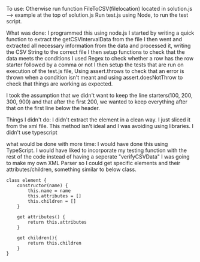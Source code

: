 To use:
Otherwise run function FileToCSV(filelocation) located in solution.js --> example at the top of solution.js
Run test.js using Node, to run the test script. 


What was done:
I programmed this using node.js
I started by writing a quick function to extract the getCSVIntervalData from the file
I then went and extracted all necessary information from the data and processed it, writing the CSV String to the correct file
I then setup functions to check that the data meets the conditions
I used Regex to check whether a row has the row starter followed by a comma or not
I then setup the tests that are run on execution of the test.js file, 
    Using assert.throws to check that an error is thrown when a condition isn't meant
    and using assert.doesNotThrow to check that things are working as expected.

I took the assumption that we didn't want to keep the line starters(100, 200, 300, 900) and that after the first 200, we wanted to keep everything after that on the first line below the header. 


Things I didn't do:
I didn't extract the <CSVIntervalData> element in a clean way. I just sliced it from the xml file. This method isn't ideal and I was avoiding using libraries. 
I didn't use typescript

    
what would be done with more time:
I would have done this using TypeScript.
I would have liked to incorporate my testing function with the rest of the code instead of having a seperate "verifyCSVData"
I was going to make my own XML Parser so I could get specific elements and their attributes/children, something similar to below class.
    
    
    class element {
        constructor(name) {
            this.name = name
            this.attributes = []
            this.children = []
        }

        get attributes() {
            return this.attributes
        }

        get children(){
            return this.children
        }
    }

